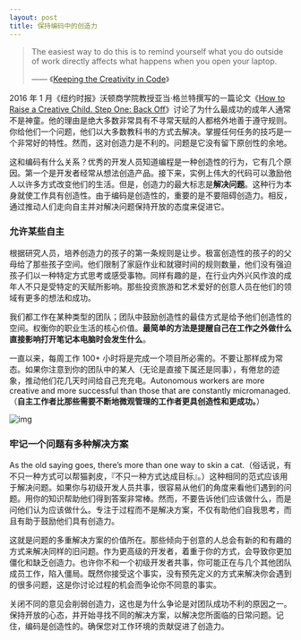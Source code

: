 ```yaml
---
layout: post
title: 保持编码中的创造力
---
```


> The easiest way to do this is to remind yourself what you do outside of work directly affects what happens when you open your laptop.
>
> —— 《[Keeping the Creativity in Code](https://laravel-news.com/creativity-in-code)》

2016 年 1 月《纽约时报》沃顿商学院教授亚当·格兰特撰写的一篇论文《[How to Raise a Creative Child. Step One: Back Off](https://www.nytimes.com/2016/01/31/opinion/sunday/how-to-raise-a-creative-child-step-one-back-off.html)》讨论了为什么最成功的成年人通常不是神童。他的理由是绝大多数非常具有不寻常天赋的人都格外地善于遵守规则。你给他们一个问题，他们以大多数教科书的方式去解决。掌握任何任务的技巧是一个非常好的特性。然而，这对创造力是不利的。问题是它没有留下原创性的余地。

这和编码有什么关系？优秀的开发人员知道编程是一种创造性的行为，它有几个原因。第一个是开发者经常从想法创造产品。接下来，实例上伟大的代码可以激励他人以许多方式改变他们的生活。但是，创造力的最大标志是**解决问题**。这种行为本身就使工作具有创造性。由于编码是创造性的，重要的是不要阻碍创造力。相反，通过推动人们走向自主并对解决问题保持开放的态度来促进它。

### 允许某些自主

根据研究人员，培养创造力的孩子的第一条规则是让步。极富创造性的孩子的的父母给了那些孩子空间。他们限制了家庭作业和就寝时间的规则数量，他们没有强迫孩子们以一种特定方式思考或感受事物。同样有趣的是，在行业内外兴风作浪的成年人不只是受特定的天赋所影响。那些投资旅游和艺术爱好的创意人员在他们的领域有更多的想法和成功。

我们都工作在某种类型的团队；团队中鼓励创造性的最佳方式是给予他们创造性的空间。权衡你的职业生活的核心价值。**最简单的方法是提醒自己在工作之外做什么直接影响打开笔记本电脑时会发生什么**。

一直以来，每周工作 100+ 小时将是完成一个项目所必需的。不要让那样成为常态。如果你注意到你的团队中的某人（无论是直接下属还是同事），有倦怠的迹象，推动他们花几天时间给自己充充电。Autonomous workers are more creative and more successful than those that are constantly micromanaged.（**自主工作者比那些需要不断地微观管理的工作者更具创造性和更成功。**）

![img](http://7xpc5m.com1.z0.glb.clouddn.com/autonomous.png)

### 牢记一个问题有多种解决方案

As the old saying goes, there’s more than one way to skin a cat.（俗话说，有不只一种方式可以帮猫剥皮，『不只一种方式达成目标』。）这种相同的范式应该用于解决问题。如果你与初级开发人员共事，很容易从他们的角度来看他们遇到的问题。用你的知识帮助他们得到答案非常棒。然而，不要告诉他们应该做什么，而是问他们认为应该做什么。专注于过程而不是解决方案，不仅有助他们自我思考，而且有助于鼓励他们具有创造力。

这就是问题的多重解决方案的价值所在。那些倾向于创意的人总会有新的和有趣的方式来解决同样的旧问题。作为更高级的开发者，着重于你的方式，会导致你更加僵化和缺乏创造力。也许你不和一个初级开发者共事，你可能正在与几个其他团队成员工作，陷入僵局。既然你接受这个事实，没有预先定义的方式来解决你会遇到的很多问题，这是你讨论过程的机会而争论你不同意的事实。

关闭不同的意见会削弱创造力，这也是为什么争论是对团队成功不利的原因之一。保持开放的心态，并开始寻找不同的解决方案，以解决您所面临的日常问题。记住，编码是创造性的。确保您对工作环境的贡献促进了创造力。

